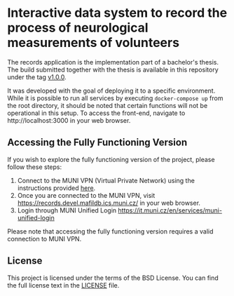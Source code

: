 # Interactive data system to record the process of neurological measurements of volunteers

The records application is the implementation part of a bachelor's thesis. The build submitted together with the thesis is available in this repository under the tag [v1.0.0](https://github.com/Crytastic/mafil-records-app/tree/v1.0.0).

It was developed with the goal of deploying it to a specific environment. While it is possible to run all services by executing `docker-compose up` from the root directory, it should be noted that certain functions will not be operational in this setup. To access the front-end, navigate to http://localhost:3000 in your web browser.

## Accessing the Fully Functioning Version

If you wish to explore the fully functioning version of the project, please follow these steps:

1. Connect to the MUNI VPN (Virtual Private Network) using the instructions provided [here](https://www.fi.muni.cz/tech/unix/vpn.html.en).
2. Once you are connected to the MUNI VPN, visit https://records.devel.mafildb.ics.muni.cz/ in your web browser.
3. Login through MUNI Unified Login https://it.muni.cz/en/services/muni-unified-login

Please note that accessing the fully functioning version requires a valid connection to MUNI VPN.

## License

This project is licensed under the terms of the BSD License. You can find the full license text in the [LICENSE](LICENSE) file.
